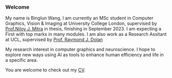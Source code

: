 ### Welcome

My name is Binglun Wang, I am currently an MSc student in Computer Graphics, Vision & Imaging at University College London, supervised by [Prof.Niloy J. Mitra](http://www0.cs.ucl.ac.uk/staff/n.mitra/) in thesis, finishing in September 2023. I am expecting a First with top marks in many modules. I am also work as a Research Assitant at UCL, supervised by [Prof. Raymond J. Dolan](https://www.ucl.ac.uk/mental-health/people/professor-ray-dolan)

<!-- In September 2022, I finished another MSc (Distinction) in Artificial Intelligence & Machine Learning at The University of Birmingham, and before that, I did my undergraduate (Class I) in Electronic Information Science and Technology at The University of Essex as the final year of a joint four-year programme with Northwest University, China. I’m also a multi-silver medallist in ACM-International Collegiate Programming Contest. 
 -->
My research interest in computer graphics and neuroscience. I hope to explore new ways using AI as tools to enhance human efficiency and life in a specific area.

You are welcome to check out my [CV](Binglun_CV.pdf).